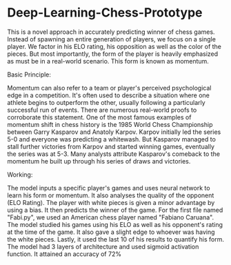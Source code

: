 # Deep-Learning-Chess-Prototype
This is a novel approach in accurately predicting winner of chess games. Instead of spawning an entire generation of players, we focus on a single player. We factor in his ELO rating, his opposition as well as the color of the pieces. But most importantly, the form of the player is heavily emphasized as must be in a real-world scenario. This form is known as momentum.

Basic Principle:

Momentum can also refer to a team or player's perceived psychological edge in a competition. It's often used to describe a situation where one athlete begins to outperform the other, usually following a particularly successful run of events. There are numerous real-world proofs to corroborate this statement. One of the most famous examples of momentum shift in chess history is the 1985 World Chess Championship between Garry Kasparov and Anatoly Karpov. Karpov initially led the series 5-0 and everyone was predicting a whitewash. But Kasparov managed to stall further victories from Karpov and started winning games, eventually the series was at 5-3. Many analysts attribute Kasparov's comeback to the momentum he built up through his series of draws and victories. 

Working:

The model inputs a specific player's games and uses neural network to learn his form or momentum. It also analyses the quality of the opponent (ELO Rating). The player with white pieces is given a minor advantage by using a bias. It then predicts the winner of the game. For the first file named "Fabi.py", we used an American chess player named "Fabiano Caruana". The model studied his games using his ELO as well as his opponent's rating at the time of the game. It also gave a slight edge to whoever was having the white pieces. Lastly, it used the last 10 of his results to quantify his form. The model had 3 layers of architecture and used sigmoid activation function. It attained an accuracy of 72%
